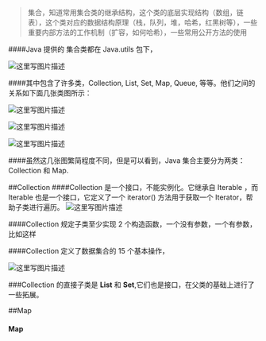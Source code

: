 >集合，知道常用集合类的继承结构，这个类的底层实现结构（数组，链表），这个类对应的数据结构原理（栈，队列，堆，哈希，红黑树等），一些重要内部方法的工作机制（扩容，如何哈希），一些常用公开方法的使用



####Java 提供的 集合类都在 Java.utils 包下，

![这里写图片描述](http://img.blog.csdn.net/20161005150455194)

####其中包含了许多类，Collection, List, Set, Map, Queue, 等等。他们之间的关系如下面几张类图所示：

![这里写图片描述](http://img.blog.csdn.net/20161005150203595)

![这里写图片描述](http://img.blog.csdn.net/20161005150216822)

![这里写图片描述](http://img.blog.csdn.net/20161005150233112)

####虽然这几张图繁简程度不同，但是可以看到，Java 集合主要分为两类：Collection 和 Map.

##Collection 
####Collection 是一个接口，不能实例化。它继承自 Iterable ，而 Iterable 也是一个接口，它定义了一个 iterator() 方法用于获取一个 Iterator，帮助子类进行遍历。
![这里写图片描述](http://img.blog.csdn.net/20161005151550722)

####Collection 规定子类至少实现 2 个构造函数，一个没有参数，一个有参数，比如这样


####Collection 定义了数据集合的 15 个基本操作，

![这里写图片描述](http://img.blog.csdn.net/20161005151216687)

###Collection 的直接子类是 **List** 和 **Set**,它们也是接口，在父类的基础上进行了一些拓展。

##Map
#### Map
